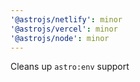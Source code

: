 ```yaml
---
'@astrojs/netlify': minor
'@astrojs/vercel': minor
'@astrojs/node': minor
---
```


Cleans up `astro:env` support
